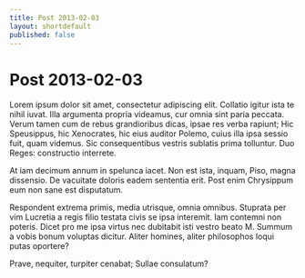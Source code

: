 ```yaml
---
title: Post 2013-02-03
layout: shortdefault
published: false
---
```


# Post 2013-02-03

Lorem ipsum dolor sit amet, consectetur adipiscing elit. Collatio igitur ista te nihil iuvat. Illa argumenta propria videamus, cur omnia sint paria peccata. Verum tamen cum de rebus grandioribus dicas, ipsae res verba rapiunt; Hic Speusippus, hic Xenocrates, hic eius auditor Polemo, cuius illa ipsa sessio fuit, quam videmus. Sic consequentibus vestris sublatis prima tolluntur. Duo Reges: constructio interrete. 

At iam decimum annum in spelunca iacet. Non est ista, inquam, Piso, magna dissensio. De vacuitate doloris eadem sententia erit. Post enim Chrysippum eum non sane est disputatum. 

Respondent extrema primis, media utrisque, omnia omnibus. Stuprata per vim Lucretia a regis filio testata civis se ipsa interemit. Iam contemni non poteris. Dicet pro me ipsa virtus nec dubitabit isti vestro beato M. Summum a vobis bonum voluptas dicitur. Aliter homines, aliter philosophos loqui putas oportere? 

Prave, nequiter, turpiter cenabat; Sullae consulatum? 

